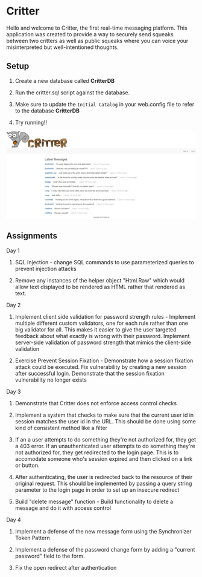 # Critter

Hello and welcome to Critter, the first real-time messaging platform. This application was created to provide a way to securely send
squeaks between two critters as well as public squeaks where you can voice your misinterpreted but well-intentioned thoughts.

## Setup

1. Create a new database called **CritterDB**

2. Run the critter.sql script against the database.

3. Make sure to update the `Initial Catalog` in your web.config file to refer to the database **CritterDB**

4. Try running!!


![Critter](critter-image.jpg)

## Assignments

Day 1

1. SQL Injection - change SQL commands to use parameterized queries to prevent injection attacks

2. Remove any instances of the helper object "Html.Raw" which would allow text displayed to be rendered as HTML rather  that rendered as text.

Day 2

1. Implement client side validation for password strength rules - Implement multiple different custom validators, one for each rule rather than one big validator for all. This makes it easier to give the user targeted feedback about what exactly is wrong with their password. Implement server-side validation of password strength that mimics the client-side validation

2. Exercise Prevent Session Fixation - Demonstrate how a session fixation attack could be executed. Fix vulnerability by creating a new session after successful login. Demonstrate that the session fixation vulnerability no longer exists

Day 3

1. Demonstrate that Critter does not enforce access control checks

2. Implement a system that checks to make sure that the current user id in session matches the user id in the URL. This should be done using some kind of consistent method like a filter

3. If an a user attempts to do something they're not authorized for, they get a 403 error. If an unauthenticated user attempts to do something they're not authorized for, they get redirected to the login page. This is to accomodate someone who's session expired and then clicked on a link or button.

4. After authenticating, the user is redirected back to the resource of their original request. This should be implemented by passing a query string parameter to the login page in order to set up an insecure redirect

5. Build "delete message" function - Build functionality to delete a message and do it with access control

Day 4

1. Implement a defense of the new message form using the Synchronizer Token Pattern

2. Implement a defense of the password change form by adding a "current password" field to the form.

3. Fix the open redirect after authentication
